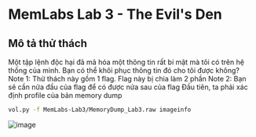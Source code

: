 # MemLabs Lab 3 - The Evil's Den
## Mô tả thử thách
Một tập lệnh độc hại đã mã hóa một thông tin rất bí mật mà tôi có trên hệ thống của mình. Bạn có thể khôi phục thông tin đó cho tôi được không?
Note 1: Thử thách này gồm 1 flag. Flag này bị chia làm 2 phần
Note 2: Bạn sẽ cần nửa đầu của flag để có được nửa sau của flag
Đầu tiên, ta phải xác định profile của bản memory dump
``` bash
vol.py -f MemLabs-Lab3/MemoryDump_Lab3.raw imageinfo
```
![image](https://github.com/user-attachments/assets/86d211c4-4af3-4045-b625-a4ad29870c6c)



